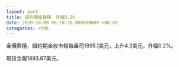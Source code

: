 ```yaml
---
layout: post
title: 紐約期金靠穩　升幅0.2%
date: 2020-10-09 06:18:20.000000000 +08:00
categories: rthk
---
```


金價靠穩，紐約期金收市報每盎司1895.1美元，上升4.3美元，升幅0.2%。

現貨金報1893.67美元。
